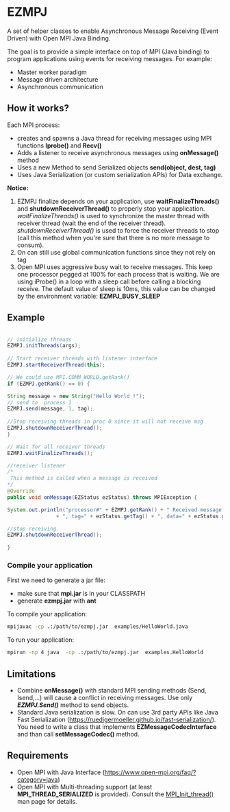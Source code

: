 # EZMPJ
A set of helper classes to enable Asynchronous Message Receiving (Event Driven) with Open MPI Java Binding.

The goal is to provide a simple interface on top of MPI (Java binding) to program applications using events for receiving messages. For example:
* Master worker paradigm
* Message driven architecture
* Asynchronous communication


## How it works?
Each MPI process:
* creates and spawns a Java thread for receiving messages using MPI functions **Iprobe()** and **Recv()**
* Adds a listener to receive asynchronous messages using **onMessage()** method
* Uses a new Method to send Serialized objects **send(object, dest, tag)**
* Uses Java Serialization (or custom serialization APIs) for Data exchange.

**Notice:**

1. EZMPJ finalize depends on your application, use  **waitFinalizeThreads()** and **shutdownReceiverThread()** to properly stop your application. _waitFinalizeThreads()_ is used to synchronize the master thread with receiver thread (wait the end of the receiver thread). _shutdownReceiverThread()_ is used to force the receiver threads to stop (call this method when you're sure that there is no more message to consum).  
2. On can still use global communication functions since they not rely on tag
3. Open MPI uses aggressive busy wait to receive messages. This keep one processor pegged at 100% for each process that is waiting.  We are using iProbe() in a loop with a sleep call before calling a blocking receive. The default value of sleep is 10ms, this value can be changed  by the environment variable: **EZMPJ_BUSY_SLEEP**



## Example

```java

// initialize threads
EZMPJ.initThreads(args);
        
// Start receiver threads with listener interface
EZMPJ.startReceiverThread(this);

// We could use MPI.COMM_WORLD.getRank()
if (EZMPJ.getRank() == 0) {

String message = new String("Hello World !");
// send to  process 1
EZMPJ.send(message, 1, tag);
 
//Stop receiving threads in proc 0 since it will not receive msg
EZMPJ.shutdownReceiverThread();
}

// Wait for all receiver threads
EZMPJ.waitFinalizeThreads();

//receiver listener
/*
 This method is called when a message is received
*/
@Override
public void onMessage(EZStatus ezStatus) throws MPIException {

System.out.println("processor#" + EZMPJ.getRank() + " Received message from: " + ezStatus.getSender()
                + ", tag=" + ezStatus.getTag() + ", data=" + ezStatus.getDataObject());

//stop receiving
EZMPJ.shutdownReceiverThread();
 
}

```

### Compile your application

First we need to generate a jar file:

- make sure that **mpi.jar** is in your CLASSPATH
- generate **ezmpj.jar** with **ant**

To compile your application:

```bash
mpijavac -cp .:/path/to/ezmpj.jar  examples/HelloWorld.java
```

To run your application:
```bash
mpirun -np 4 java  -cp .:/path/to/ezmpj.jar  examples.HelloWorld
```

## Limitations
* Combine **onMessage()** with standard MPI sending methods (Send, Isend,...) will cause a conflict in receiving messages. Use only _**EZMPJ.Send()**_ method to send objects.
* Standard Java serialization is slow. On can use 3rd party APIs like Java Fast Serialization (https://ruedigermoeller.github.io/fast-serialization/). You need to write a class that implements **EZMessageCodecInterface** and than call **setMessageCodec()** method.   

## Requirements
* Open MPI with Java Interface (https://www.open-mpi.org/faq/?category=java)
* Open MPI with Multi-threading support (at least **MPI_THREAD_SERIALIZED** is provided). Consult the [MPI_Init_thread()](https://www.open-mpi.org/doc/v2.0/man3/MPI_Init_thread.3.php) man page for details.
